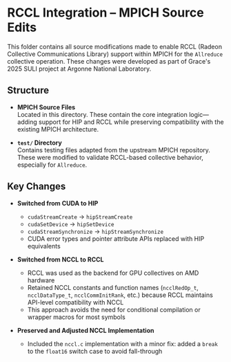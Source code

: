 # RCCL Integration – MPICH Source Edits

This folder contains all source modifications made to enable RCCL (Radeon Collective Communications Library) support within MPICH for the `Allreduce` collective operation. These changes were developed as part of Grace's 2025 SULI project at Argonne National Laboratory.

## Structure

- **MPICH Source Files**  
  Located in this directory. These contain the core integration logic—adding support for HIP and RCCL while preserving compatibility with the existing MPICH architecture.

- **`test/` Directory**  
  Contains testing files adapted from the upstream MPICH repository. These were modified to validate RCCL-based collective behavior, especially for `Allreduce`.

## Key Changes

- **Switched from CUDA to HIP**  
  - `cudaStreamCreate` → `hipStreamCreate`  
  - `cudaSetDevice` → `hipSetDevice`  
  - `cudaStreamSynchronize` → `hipStreamSynchronize`  
  - CUDA error types and pointer attribute APIs replaced with HIP equivalents

- **Switched from NCCL to RCCL**  
  - RCCL was used as the backend for GPU collectives on AMD hardware
  - Retained NCCL constants and function names (`ncclRedOp_t`, `ncclDataType_t`, `ncclCommInitRank`, etc.) because RCCL maintains API-level compatibility with NCCL
  - This approach avoids the need for conditional compilation or wrapper macros for most symbols

- **Preserved and Adjusted NCCL Implementation**  
  - Included the `nccl.c` implementation with a minor fix: added a `break` to the `float16` switch case to avoid fall-through
